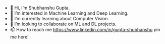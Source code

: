 - 👋 Hi, I’m Shubhanshu Gupta.
- 👀 I’m interested in Machine Learning and Deep Learning. 
- 🌱 I’m currently learning about Computer Vision. 
- 💞️ I’m looking to collaborate on ML and DL projects.
- 📫 How to reach me https://www.linkedin.com/in/gupta-shubhanshu pin me here!

<!---
Gptshubh/Gptshubh is a ✨ special ✨ repository because its `README.md` (this file) appears on your GitHub profile.
You can click the Preview link to take a look at your changes.
--->
